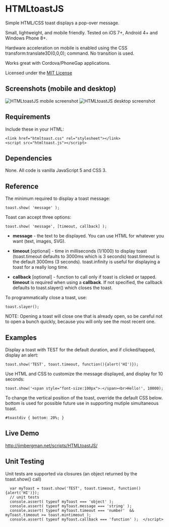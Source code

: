 # HTMLtoastJS
Simple HTML/CSS toast displays a pop-over message.

Small, lightweight, and mobile friendly. Tested on iOS 7+, Android 4+ and Windows Phone 8+.

Hardware acceleration on mobile is enabled using the CSS transform:translate3D(0,0,0); command. No transition is used.

Works great with Cordova/PhoneGap applications.

Licensed under the [MIT License](http://opensource.org/licenses/MIT)

## Screenshots (mobile and desktop)

![](http://www.jimbergman.net/images/HTMLToastJS-demo-mobile.jpg "HTMLtoastJS mobile screenshot")
![](http://www.jimbergman.net/images/HTMLToastJS-demo-desktop.jpg "HTMLtoastJS desktop screenshot")

## Requirements

Include these in your HTML:

```
<link href="htmltoast.css" rel="stylesheet"></link>
<script src="htmltoast.js"></script>
```

## Dependencies

None. All code is vanilla JavaScript 5 and CSS 3.

## Reference

The minimum required to display a toast message:
```
toast.show( 'message' );
```

Toast can accept three options:

```
toast.show( 'message', [timeout, callback] );
```
- **message** - the text to be displayed. You can use HTML for whatever you want (text, images, SVG).

- **timeout** [optional] - time in milliseconds (1/1000) to display toast (toast.timeout defaults to 3000ms which is 3 seconds)
  toast.timeout is the default 3000ms (3 seconds). toast.infinity is useful for displaying a toast for a really long time.

- **callback** [optional] - function to call only if toast is clicked or tapped. **timeout** is required when using a **callback**.
  If not specified, the callback defaults to toast.slayer() which closes the toast.

To programmatically close a toast, use:
```
toast.slayer();
```

NOTE: Opening a toast will close one that is already open, so be careful not to open a bunch quickly, because you will only see the most recent one.

## Examples

Display a toast with TEST for the default duration, and if clicked/tapped, display an alert:
```
toast.show('TEST', toast.timeout, function(){alert('HI')});
```

Use HTML and CSS to customize the message displayed, and display for 10 seconds:
```
toast.show('<span style="font-size:100px">☆</span><br>Hello!', 10000);
```

To change the vertical position of the toast, override the default CSS below. bottom is used for possible future use in supporting mutiple simultaneous toast.
```
#toastdiv { bottom: 20%; }
```

## Live Demo

http://jimbergman.net/scripts/HTMLtoastJS/

## Unit Testing

Unit tests are supported via closures (an object returned by the toast.show() call)

```
  var myToast = toast.show('TEST', toast.timeout, function(){alert('HI')});
  // unit tests
  console.assert( typeof myToast === 'object' );
  console.assert( typeof myToast.message === 'string' );
  console.assert( typeof myToast.timeout === 'number'  &&  myToast.timeout >= toast.mintimeout );
  console.assert( typeof myToast.callback === 'function' );  </script>
```